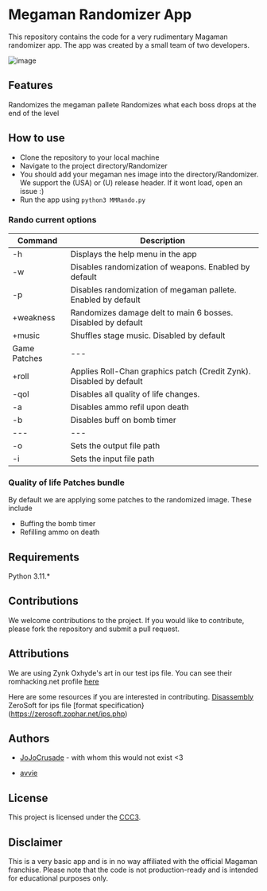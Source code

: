 # Megaman Randomizer App
This repository contains the code for a very rudimentary Magaman randomizer app. The app was created by a small team of two developers.


![image](https://user-images.githubusercontent.com/10329405/215262462-b48717b5-d942-4d3e-b2e8-aa3b47de9bb8.png)

## Features

Randomizes the megaman pallete
Randomizes what each boss drops at the end of the level

## How to use
- Clone the repository to your local machine
- Navigate to the project directory/Randomizer
- You should add your megaman nes image into the directory/Randomizer. We support the (USA) or (U) release header.
If it wont load, open an issue :)
- Run the app using `python3 MMRando.py`

### Rando current options

| Command | Description |
| --- | --- |
| -h | Displays the help menu in the app |
| -w | Disables randomization of weapons. Enabled by default |
| -p | Disables randomization of megaman pallete. Enabled by default |
| +weakness | Randomizes damage delt to main 6 bosses. Disabled by default |
| +music | Shuffles stage music. Disabled by default |
| Game Patches | --- |
| +roll | Applies Roll-Chan graphics patch (Credit Zynk). Disabled by default |
| -qol | Disables all quality of life changes. |
| -a | Disables ammo refil upon death |
| -b | Disables buff on bomb timer |
| --- | --- |
| -o | Sets the output file path | 
| -i | Sets the input file path | 

### Quality of life Patches bundle
By default we are applying some patches to the randomized image. These include 
- Buffing the bomb timer 
- Refilling ammo on death

## Requirements
Python 3.11.*

## Contributions
We welcome contributions to the project. 
If you would like to contribute, please fork the repository and submit a pull request.

## Attributions
We are using Zynk Oxhyde's art in our test ips file. You can see their romhacking.net profile [here](https://www.romhacking.net/community/2041/)

Here are some resources if you are interested in contributing. [Disassembly](https://bisqwit.iki.fi/jutut/megamansource/)
ZeroSoft for ips file [format specification}(https://zerosoft.zophar.net/ips.php)

## Authors
- [JoJoCrusade](https://github.com/JoJoCrusade) - with whom this would not exist <3

- [avvie](https://github.com/avvie)
## License
This project is licensed under the [CCC3](LICENSE.md).

## Disclaimer
This is a very basic app and is in no way affiliated with the official Magaman franchise.
Please note that the code is not production-ready and is intended for educational purposes only.
